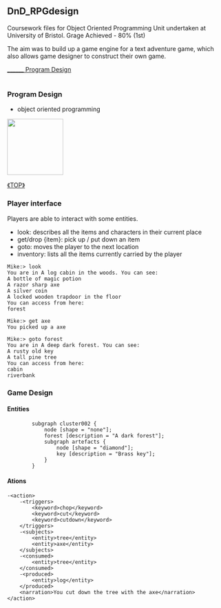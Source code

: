 <h2 id="top"> DnD_RPGdesign </h2>

Coursework files for Object Oriented Programming Unit undertaken at University of Bristol. Grage Achieved - 80% (1st)

The aim was to build up a game engine for a text adventure game, which also allows game designer to construct their own game.

<p></p>

<a class="outlines" href="#program-design">______ Program Design</a>

<p></p>


#
<h3 id="program-design"> Program Design </h3>

- object oriented programming

<img src="images/2022-06-26_002032.png" height="130">

<a class="return" href="#top"> 《TOP》 </a>

### Player interface

Players are able to interact with some entities.
- look: describes all the items and characters in their current place
- get/drop {item}: pick up / put down an item 
- goto: moves the player to the next location
- inventory: lists all the items currently carried by the player

```
Mike:> look
You are in A log cabin in the woods. You can see:
A bottle of magic potion
A razor sharp axe
A silver coin
A locked wooden trapdoor in the floor
You can access from here:
forest

Mike:> get axe
You picked up a axe

Mike:> goto forest
You are in A deep dark forest. You can see:
A rusty old key
A tall pine tree
You can access from here:
cabin
riverbank

```

### Game Design


#### Entities

```
        subgraph cluster002 {
            node [shape = "none"];
            forest [description = "A dark forest"];
            subgraph artefacts {
                node [shape = "diamond"];
                key [description = "Brass key"];
            }
        }
```


#### Ations

```
-<action>
    -<triggers>
        <keyword>chop</keyword>
        <keyword>cut</keyword>
        <keyword>cutdown</keyword>
    </triggers>
    -<subjects>
        <entity>tree</entity>
        <entity>axe</entity>
    </subjects>
    -<consumed>
        <entity>tree</entity>
    </consumed>
    -<produced>
        <entity>log</entity>
    </produced>
    <narration>You cut down the tree with the axe</narration>
</action>
```
